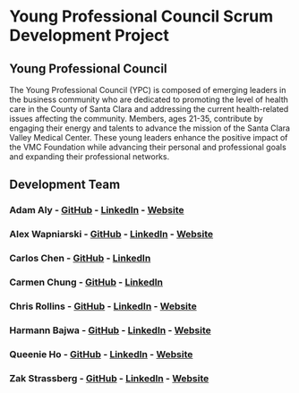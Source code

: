 # Young Professional Council Scrum Development Project


## Young Professional Council


The Young Professional Council (YPC) is composed of emerging leaders in the business community who are dedicated to promoting the level of health care in the County of Santa Clara and addressing the current health-related issues affecting the community. Members, ages 21-35, contribute by engaging their energy and talents to advance the mission of the Santa Clara Valley Medical Center. These young leaders enhance the positive impact of the VMC Foundation while advancing their personal and professional goals and expanding their professional networks.


## Development Team

### **Adam Aly** - [GitHub](http://github.com/AdamAly831) - [LinkedIn](http://www.linkedin.com/in/adamalyart) - [Website](http://www.adamalyart.com/)
### **Alex Wapniarski** - [GitHub](http://github.com/alex-wap) - [LinkedIn](http://www.linkedin.com/in/wapniarski) - [Website](http://alexw.tech/)
### **Carlos Chen** - [GitHub](http://github.com/hccarlos) - [LinkedIn](http://www.linkedin.com/in/carlos-chen-aa00a71b)
### **Carmen Chung** - [GitHub](http://github.com/CCube3) - [LinkedIn](http://www.linkedin.com/in/carmen-chung-2164293a)
### **Chris Rollins** - [GitHub](http://github.com/chrisrollins) - [LinkedIn](http://www.linkedin.com/in/chris-rollins-2669a053) - [Website](http://www.chrisrollins.io/)
### **Harmann Bajwa** - [GitHub](http://github.com/harmannb) - [LinkedIn](http://www.linkedin.com/in/harmannbajwa) - [Website](http://www.harmann.tech/)
### **Queenie Ho** - [GitHub](http://github.com/qho-queenie) - [LinkedIn](http://www.linkedin.com/in/queenieho1) - [Website](http://www.queenieio.com/)
### **Zak Strassberg** - [GitHub](http://github.com/ZakStrassberg) - [LinkedIn](http://www.linkedin.com/in/zakstrassberg) - [Website](http://zakstrassberg.com)
